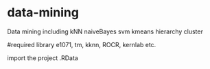 data-mining
===========

Data mining
including 
kNN
naiveBayes
svm
kmeans
hierarchy cluster

#required library 
e1071, tm, kknn, ROCR, kernlab etc.

import the project .RData


